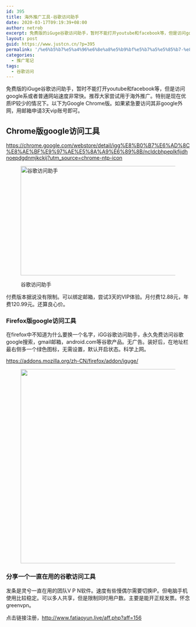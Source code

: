 ```yaml
---
id: 395
title: 海外推广工具-谷歌访问助手
date: 2020-03-17T09:19:39+08:00
author: netrob
excerpt: 免费版的iGuge谷歌访问助手，暂时不能打开youtube和facebook等，但是访问google系或者普通网站速度非常快。推荐大家尝试用于海外推广。特别是现在优质IP较少的情况下。以下为Google Chrome版。
layout: post
guid: https://www.justcn.cn/?p=395
permalink: '/%e6%b5%b7%e5%a4%96%e6%8e%a8%e5%b9%bf%e5%b7%a5%e5%85%b7-%e8%b0%b7%e6%ad%8c%e8%ae%bf%e9%97%ae%e5%8a%a9%e6%89%8b/'
categories:
  - 推广笔记
tags:
  - 谷歌访问
---
```

免费版的iGuge谷歌访问助手，暂时不能打开youtube和facebook等，但是访问google系或者普通网站速度非常快。推荐大家尝试用于海外推广。特别是现在优质IP较少的情况下。以下为Google Chrome版。如果紧急要访问其非google外网，用邮箱申请3天vip账号即可。

## Chrome版google访问工具

<https://chrome.google.com/webstore/detail/igg%E8%B0%B7%E6%AD%8C%E8%AE%BF%E9%97%AE%E5%8A%A9%E6%89%8B/ncldcbhpeplkfijdhnoepdgdnmjkckij?utm_source=chrome-ntp-icon><figure class="wp-block-image size-large">

<img loading="lazy" width="728" height="299" src="https://www.justcn.cn/wp-content/uploads/2020/03/谷歌访问助手.jpg" alt="谷歌访问助手" class="wp-image-396" srcset="https://www.justcn.cn/wp-content/uploads/2020/03/谷歌访问助手.jpg 728w, https://www.justcn.cn/wp-content/uploads/2020/03/谷歌访问助手-300x123.jpg 300w, https://www.justcn.cn/wp-content/uploads/2020/03/谷歌访问助手-660x271.jpg 660w" sizes="(max-width: 728px) 100vw, 728px" /> <figcaption>谷歌访问助手</figcaption></figure> 

付费版本据说没有限制。可以绑定邮箱，尝试3天的VIP体验。月付费12.88元，年费120.99元。还算良心价。

### Firefox版google访问工具

在firefox中不知道为什么要换一个名字，iGG谷歌访问助手，永久免费访问谷歌google搜索，gmail邮箱，android.com等谷歌产品。无广告。装好后，在地址栏最右侧多一个绿色图标，无需设置，默认开启状态。科学上网。

<https://addons.mozilla.org/zh-CN/firefox/addon/iguge/><figure class="wp-block-image size-large">

<img loading="lazy" width="526" height="531" src="https://www.justcn.cn/wp-content/uploads/2020/06/igg无需设置.png" alt="" class="wp-image-531" srcset="https://www.justcn.cn/wp-content/uploads/2020/06/igg无需设置.png 526w, https://www.justcn.cn/wp-content/uploads/2020/06/igg无需设置-297x300.png 297w, https://www.justcn.cn/wp-content/uploads/2020/06/igg无需设置-150x150.png 150w" sizes="(max-width: 526px) 100vw, 526px" /> </figure> 

### 分享一个一直在用的谷歌访问工具

发条是灵兮一直在用的团队V P N软件。速度有些慢偶尔需要切换IP。但电脑手机使用比较稳定。可以多人共享，但是限制同时用户数。主要是能开正规发票。怀念greenvpn。

点击链接注册，<http://www.fatiaoyun.live/aff.php?aff=156>